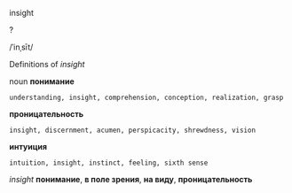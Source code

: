 insight

?

/ˈinˌsīt/

Definitions of _insight_

noun
**понимание**

    understanding, insight, comprehension, conception, realization, grasp
**проницательность**

    insight, discernment, acumen, perspicacity, shrewdness, vision
**интуиция**

    intuition, insight, instinct, feeling, sixth sense

_insight_
**понимание**, **в поле зрения**, **на виду**, **проницательность**